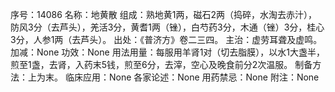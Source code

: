 序号：14086
名称：地黄散
组成：熟地黄1两，磁石2两（捣碎，水淘去赤汁），防风3分（去芦头），羌活3分，黄耆1两（锉），白芍药3分，木通（锉）3分，桂心3分，人参1两（去芦头）。
出处：《普济方》卷二三四。
主治：虚劳耳聋及虚鸣。
加减：None
功效：None
用法用量：每服用羊肾1对（切去脂膜），以水1大盏半，煎至1盏，去肾，入药末5钱，煎至6分，去滓，空心及晚食前分2次温服。
制备方法：上为末。
临床应用：None
各家论述：None
用药禁忌：None
附注：None
